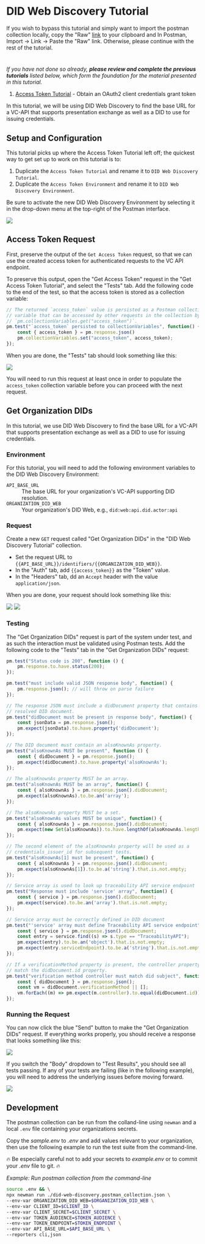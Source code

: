 # DID Web Discovery Tutorial

If you wish to bypass this tutorial and simply want to import the postman collection locally, copy the "Raw" [link](https://raw.githubusercontent.com/w3c-ccg/traceability-interop/main/docs/tutorials/did-web-discovery/did-web-discovery.postman_collection.json) to your clipboard and In Postman, Import -> Link -> Paste the "Raw" link. Otherwise, please continue with the rest of the tutorial.

#

_If you have not done so already, **please review and complete the previous tutorials**  listed below, which form the foundation for the material presented in this tutorial._

1. [Access Token Tutorial](../authentication/README.md) - Obtain an OAuth2 client credentials grant token

In this tutorial, we will be using DID Web Discovery to find the base URL for a VC-API that supports presentation exchange as well as a DID to use for issuing credentials.

## Setup and Configuration

This tutorial picks up where the Access Token Tutorial left off; the quickest way to get set up to work on this tutorial is to:

1. Duplicate the `Access Token Tutorial` and rename it to `DID Web Discovery Tutorial`.
1. Duplicate the `Access Token Environment` and rename it to `DID Web Discovery Environment`.

Be sure to activate the new DID Web Discovery Environment by selecting it in the drop-down menu at the top-right of the Postman interface.

<img src="./resources/select-environment.png"/>

## Access Token Request

First, preserve the output of the `Get Access Token` request, so that we can use the created access token for authenticated requests to the VC API endpoint.

To preserve this output, open the "Get Access Token" request in the "Get Access Token Tutorial", and select the "Tests" tab. Add the following code to the end of the test, so that the access token is stored as a collection variable:

```javascript
// The returned `access_token` value is persisted as a Postman collection
// variable that can be accessed by other requests in the collection by calling
// `pm.collectionVariables.get("access_token")`.
pm.test("`access_token` persisted to collectionVariables", function() {
    const { access_token } = pm.response.json()
    pm.collectionVariables.set("access_token", access_token);
});
```

When you are done, the "Tests" tab should look something like this:

<img src="./resources/persist-access-token.png"/>

You will need to run this request at least once in order to populate the `access_token` collection variable before you can proceed with the next request.

## Get Organization DIDs

In this tutorial, we use DID Web Discovery to find the base URL for a VC-API that supports presentation exchange as well as a DID to use for issuing credentials.

### Environment

For this tutorial, you will need to add the following environment variables to the DID Web Discovery Environment:

<dl>
  <dt><code>API_BASE_URL</code></dt>
  <dd>The base URL for your organization's VC-API supporting DID resolution.</dd>
  <dt><code>ORGANIZATION_DID_WEB</code></dt>
  <dd>Your organization's DID Web, e.g., <code>did:web:api.did.actor:api</code></dd>
</dl>

### Request

Create a new `GET` request called "Get Organization DIDs" in the "DID Web Discovery Tutorial" collection.
* Set the request URL to `{{API_BASE_URL}}/identifiers/{{ORGANIZATION_DID_WEB}}`.
* In the "Auth" tab, add `{{access_token}}` as the "Token" value.
* In the "Headers" tab, dd an `Accept` header with the value `application/json`.

When you are done, your request should look something like this:

<img src="./resources/get-organization-dids-auth.png"/>
<img src="./resources/get-organization-dids-headers.png"/>

### Testing

The "Get Organization DIDs" request is part of the system under test, and as such the interaction must be validated using Postman tests. Add the following code to the "Tests" tab in the "Get Organization DIDs" request:

```javascript
pm.test("Status code is 200", function () {
    pm.response.to.have.status(200);
});

pm.test("must include valid JSON response body", function() {
    pm.response.json(); // will throw on parse failure
});

// The response JSON must include a didDocument property that contains the
// resolved DID document.
pm.test("didDocument must be present in response body", function() {
    const jsonData = pm.response.json();
    pm.expect(jsonData).to.have.property('didDocument');
});

// The DID document must contain an alsoKnownAs property.
pm.test("alsoKnownAs MUST be present", function () {
    const { didDocument } = pm.response.json();
    pm.expect(didDocument).to.have.property('alsoKnownAs');
});

// The alsoKnownAs property MUST be an array.
pm.test("alsoKnownAs MUST be an array", function() {
    const { alsoKnownAs } = pm.response.json().didDocument;
    pm.expect(alsoKnownAs).to.be.an('array');
});

// The alsoKnownAs property MUST be a set.
pm.test("alsoKnownAs values MUST be unique", function() {
    const { alsoKnownAs } = pm.response.json().didDocument;
    pm.expect(new Set(alsoKnownAs)).to.have.lengthOf(alsoKnownAs.length);
});

// The second element of the alsoKnownAs property will be used as a
// credentials_issuer_id for subsequent tests.
pm.test("alsoKnownAs[1] must be present", function() {
    const { alsoKnownAs } = pm.response.json().didDocument;
    pm.expect(alsoKnownAs[1]).to.be.a('string').that.is.not.empty;
});

// Service array is used to look up traceability API service endpoint
pm.test("Response must include 'service' array", function() {
    const { service } = pm.response.json().didDocument;
    pm.expect(service).to.be.an('array').that.is.not.empty;
});

// Service array must be correctly defined in DID document
pm.test("'service' array must define Traceability API service endpoint", function() {
    const { service } = pm.response.json().didDocument;
    const entry = service.find((s) => s.type == "TraceabilityAPI");
    pm.expect(entry).to.be.an('object').that.is.not.empty;
    pm.expect(entry.serviceEndpoint).to.be.a('string').that.is.not.empty;
});

// If a verificationMethod property is present, the controller property must
// match the didDocument.id property.
pm.test("verification method controller must match did subject", function() {
    const { didDocument } = pm.response.json();
    const vm = didDocument.verificationMethod || [];
    vm.forEach((m) => pm.expect(m.controller).to.equal(didDocument.id));
});
```

### Running the Request

You can now click the blue "Send" button to make the "Get Organization DIDs" request. If everything works properly, you should receive a response that looks something like this:

<img src="./resources/get-organization-dids-response.png"/>

If you switch the "Body" dropdown to "Test Results", you should see all tests passing. If any of your tests are failing (like in the following example), you will need to address the underlying issues before moving forward.

<img src="./resources/get-organization-dids-tests-fail.png"/>

## Development

The postman collection can be run from the colland-line using `newman` and a local `.env` file containing your organizations secrets.

Copy the _sample.env_ to _.env_ and add values relevant to your organization, then use the following example to run the test suite from the command-line.

🔥 Be especially careful not to add your secrets to _example.env_ or to commit your _.env_ file to git. 🔥

_Example: Run postman collection from the command-line_
```sh
source .env && \
npx newman run ./did-web-discovery.postman_collection.json \
--env-var ORGANIZATION_DID_WEB=$ORGANIZATION_DID_WEB \
--env-var CLIENT_ID=$CLIENT_ID \
--env-var CLIENT_SECRET=$CLIENT_SECRET \
--env-var TOKEN_AUDIENCE=$TOKEN_AUDIENCE \
--env-var TOKEN_ENDPOINT=$TOKEN_ENDPOINT \
--env-var API_BASE_URL=$API_BASE_URL \
--reporters cli,json
```
